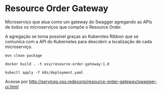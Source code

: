 # Resource Order Gateway

Microserviço que atua como um gateway do Swagger agregando as APIs
de todos os microserviços que compõe o Resource Order.

A agregação se torna possível graças ao Kuberntes Ribbon que se comunica com a API do Kubernetes
para descobrir a localização de cada microserviço. 


```
mvn clean package
```

```
docker build . -t oss/resource-order-gateway:1.0 
```

```
kubectl apply -f k8s/deployment.yaml 
```

Acesse por http://services.oss.redecorp/resource-order-gateway/swagger-ui.html
